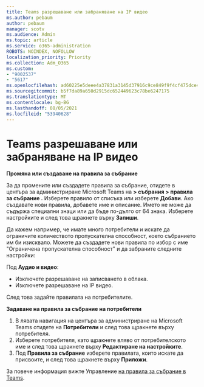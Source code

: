 ```yaml
---
title: Teams разрешаване или забраняване на IP видео
ms.author: pebaum
author: pebaum
manager: scotv
ms.audience: Admin
ms.topic: article
ms.service: o365-administration
ROBOTS: NOINDEX, NOFOLLOW
localization_priority: Priority
ms.collection: Adm_O365
ms.custom:
- "9002537"
- "5617"
ms.openlocfilehash: ad60225e5deee4a37831a3145d37916c9ce849f9f4cf475dce4c9a6210f83af9
ms.sourcegitcommit: b5f7da89a650d2915dc652449623c78be6247175
ms.translationtype: MT
ms.contentlocale: bg-BG
ms.lasthandoff: 08/05/2021
ms.locfileid: "53940628"
---
```

# <a name="teams-allow-or-disable-ip-video"></a>Teams разрешаване или забраняване на IP видео

**Промяна или създаване на правила за събрание**

За да промените или създадете правила за събрание, отидете в центъра за администриране Microsoft Teams на **> събрания > правила за събрание .** Изберете правило от списъка или изберете **Добави**. Ако създавате нови правила, добавете име и описание. Името не може да съдържа специални знаци или да бъде по-дълго от 64 знака. Изберете настройките и след това щракнете върху **Запиши**.

Да кажем например, че имате много потребители и искате да ограничите количеството пропускателна способност, което събранието им би изисквало. Можете да създадете нови правила по избор с име "Ограничена пропускателна способност" и да забраните следните настройки:

Под **Аудио и видео**:

- Изключете разрешаване на записването в облака.
- Изключете разрешаване на IP видео.

След това задайте правилата на потребителите.

**Задаване на правила за събрание на потребители**

1. В лявата навигация на центъра за администриране на Microsoft Teams отидете на **Потребители** и след това щракнете върху потребителя.
2. Изберете потребителя, като щракнете вляво от потребителското име и след това щракнете върху **Редактиране на настройките**.
3. Под **Правила за събрание** изберете правилата, които искате да присвоите, и след това щракнете върху **Приложи**.

За повече информация вижте Управление [на правила за събрание в Teams](https://docs.microsoft.com/microsoftteams/meeting-policies-in-teams).
